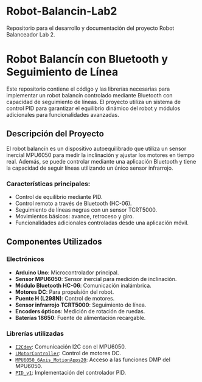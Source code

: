 # Robot-Balancin-Lab2
Repositorio para el desarrollo y documentación del proyecto Robot Balanceador Lab 2.
# Robot Balancín con Bluetooth y Seguimiento de Línea

Este repositorio contiene el código y las librerías necesarias para implementar un robot balancín controlado mediante Bluetooth con capacidad de seguimiento de líneas. El proyecto utiliza un sistema de control PID para garantizar el equilibrio dinámico del robot y módulos adicionales para funcionalidades avanzadas.

## Descripción del Proyecto

El robot balancín es un dispositivo autoequilibrado que utiliza un sensor inercial MPU6050 para medir la inclinación y ajustar los motores en tiempo real. Además, se puede controlar mediante una aplicación Bluetooth y tiene la capacidad de seguir líneas utilizando un único sensor infrarrojo.

### Características principales:
- Control de equilibrio mediante PID.
- Control remoto a través de Bluetooth (HC-06).
- Seguimiento de líneas negras con un sensor TCRT5000.
- Movimientos básicos: avance, retroceso y giro.
- Funcionalidades adicionales controladas desde una aplicación móvil.

## Componentes Utilizados

### Electrónicos
- **Arduino Uno**: Microcontrolador principal.
- **Sensor MPU6050**: Sensor inercial para medición de inclinación.
- **Módulo Bluetooth HC-06**: Comunicación inalámbrica.
- **Motores DC**: Para propulsión del robot.
- **Puente H (L298N)**: Control de motores.
- **Sensor infrarrojo TCRT5000**: Seguimiento de línea.
- **Encoders ópticos**: Medición de rotación de ruedas.
- **Baterías 18650**: Fuente de alimentación recargable.

### Librerías utilizadas
- [`I2Cdev`](https://github.com/jrowberg/i2cdevlib): Comunicación I2C con el MPU6050.
- [`LMotorController`](https://github.com/): Control de motores DC.
- [`MPU6050_6Axis_MotionApps20`](https://github.com/): Acceso a las funciones DMP del MPU6050.
- [`PID_v1`](https://github.com/br3ttb/Arduino-PID-Library): Implementación del controlador PID.

